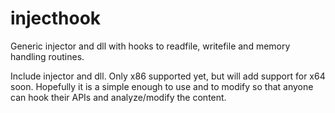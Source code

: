 # injecthook
Generic injector and dll with hooks to readfile, writefile and memory handling routines.

Include injector and dll. Only x86 supported yet, but will add support for x64 soon. 
Hopefully it is a simple enough to use and to modify so that anyone can hook their APIs and analyze/modify the content.
